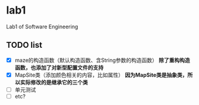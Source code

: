 # lab1
Lab1 of Software Engineering

## TODO list
- [x] maze的构造函数（默认构造函数、含String参数的构造函数） **除了重构构造函数，也添加了对新型配置文件的支持**
- [x] MapSite类（添加颜色相关的内容，比如属性） **因为MapSite类是抽象类，所以实际修改的是继承它的三个类**
- [ ] 单元测试
- [ ] etc?
